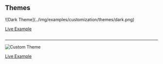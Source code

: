## Themes
<div class="examples">
![Dark Theme](../img/examples/customization/themes/dark.png)

[Live Example](../../examples/customization/themes/dark.html)

<pre data-src="../../examples/src/customization/themes/dark.js"></pre>

---

![Custom Theme](../img/examples/customization/themes/custom.png)

[Live Example](../../examples/customization/themes/custom.html)

<pre data-src="../../examples/src/customization/themes/custom.js"></pre>


</div>